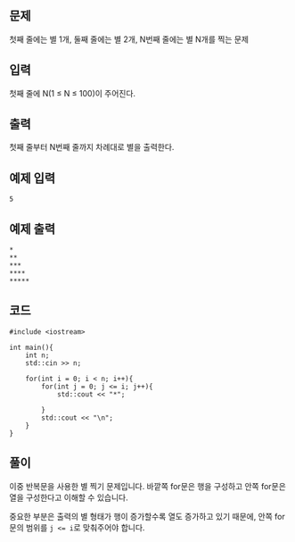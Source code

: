 ## 문제 
첫째 줄에는 별 1개, 둘째 줄에는 별 2개, N번째 줄에는 별 N개를 찍는 문제


## 입력
첫째 줄에 N(1 ≤ N ≤ 100)이 주어진다.


## 출력
첫째 줄부터 N번째 줄까지 차례대로 별을 출력한다.


## 예제 입력 
```
5
```

## 예제 출력  
```
*
**
***
****
*****
```
## 코드
```
#include <iostream>

int main(){
    int n;
    std::cin >> n;

    for(int i = 0; i < n; i++){
        for(int j = 0; j <= i; j++){
            std::cout << "*";

        }
        std::cout << "\n";
    }
}
```
## 풀이
이중 반복문을 사용한 별 찍기 문제입니다. 바깥쪽 for문은 행을 구성하고 안쪽 for문은 열을 구성한다고 이해할 수 있습니다.  

중요한 부분은 출력의 별 형태가 행이 증가할수록 열도 증가하고 있기 때문에, 안쪽 for문의 범위를 ```j <= i```로 맞춰주어야 합니다.
